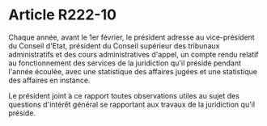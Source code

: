 # Article R222-10

Chaque année, avant le 1er février, le président adresse au vice-président du Conseil d'Etat, président du Conseil supérieur des tribunaux administratifs et des cours administratives d'appel, un compte rendu relatif au fonctionnement des services de la juridiction qu'il préside pendant l'année écoulée, avec une statistique des affaires jugées et une statistique des affaires en instance.

Le président joint à ce rapport toutes observations utiles au sujet des questions d'intérêt général se rapportant aux travaux de la juridiction qu'il préside.

